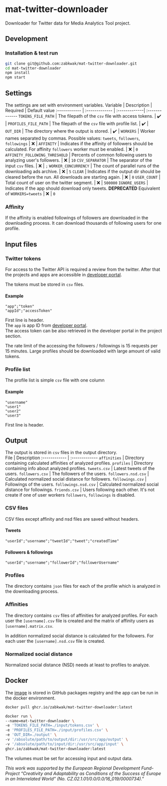 # mat-twitter-downloader
Downloader for Twitter data for Media Analytics Tool project.

## Development
### Installation & test run
```bash
git clone git@github.com:zabkwak/mat-twitter-downloader.git
cd mat-twitter-downloader
npm install
npm start
```
## Settings
The settings are set with environment variables. 
Variable | Description | Required | Default value
:------------ | :------------- | :-------------| :-------------
`TOKENS_FILE_PATH` | The filepath of the `csv` file with access tokens. | :heavy_check_mark: | 
`PROFILES_FILE_PATH` | The filepath of the `csv` file with profile list. | :heavy_check_mark: | 
`OUT_DIR` | The directory where the output is stored. | :heavy_check_mark: | 
`WORKERS` | Worker names separated by commas. Possible values: `tweets`, `followers`, `followings` | :x: |
`AFFINITY` | Indicates if the affinity of followers should be calculated. For affinity `followers` worker must be enabled. | :x: | `0`
`AFFINITY_FOLLOWING_THRESHOLD` | Percents of common following users to analyzing user's followers. | :x: | `10`
`CSV_SEPARATOR` | The separator of the input `csv` files. | :x: | `;`
`WORKER_CONCURRENCY` | The count of parallel runs of the downloading ads archive. | :x: | `5`
`CLEAR` | Indicates if the output dir should be cleared before the run. All downloads are starting again. | :x: | `0`
`USER_COUNT` | Total count of user on the twitter segment. | :x: | `500000`
`IGNORE_USERS` | Indicates if the app should download only tweets. **DEPRECATED** Equivalent of `WORKERS=tweets` | :x: | `0`

### Affinity
If the affinity is enabled followings of followers are downloaded in the downloading process. It can download thousands of following users for one profile.

## Input files
### Twitter tokens
For access to the Twitter API is required a review from the twitter. After that the projects and apps are accessible in [developer portal](https://developer.twitter.com/en/portal/dashboard). 

The tokens must be stored in `csv` files. 
#### Example
```csv
"app";"token"
"appId";"accessToken"
```
First line is header.  
The `app` is app ID from [developer portal](https://developer.twitter.com/en/portal/dashboard).  
The access token can be also retrieved in the developer portal in the project section.

The rate limit of the accessing the followers / followings is 15 requests per 15 minutes. Large profiles should be downloaded with large amount of valid tokens.

### Profile list
The profile list is simple `csv` file with one column
#### Example
```csv
"username"
"user1"
"user2"
"user3"
```
First line is header.  

## Output
The output is stored in `csv` files in the output directory.  
File | Description
:------------ | :-------------
`affinities` | Directory containing calculated affinities of analyzed profiles.
`profiles` | Directory containing info about analyzed profiles.
`tweets.csv` | Latest tweets of the users.
`followers.csv` | The followers of the users.
`followers.nsd.csv` | Calculated normalized social distance for followers.
`followings.csv` | Followings of the users.
`followings.nsd.csv` | Calculated normalized social distance for followings.
`friends.csv` | Users following each other. It's not create if one of user workers `followers`, `followings` is disabled.

### CSV files
CSV files except affinity and nsd files are saved without headers.
#### Tweets
```csv
"userId";"username";"tweetId";"tweet";"createdTime"
```
#### Followers & followings
```csv
"userId";"username";"followerId";"followerUsername"
```

### Profiles
The directory contains `json` files for each of the profile which is analyzed in the downloading process. 

### Affinities
The directory contains `csv` files of affinities for analyzed profiles. For each user the `[username].csv` file is created and the matrix of affinity users as `[username].matrix.csv`.

In addition normalized social distance is calculated for the followers. For each user the `[username].nsd.csv` file is created.

### Normalized social distance
Normalized social distance (NSD) needs at least to profiles to analyze.

## Docker
The [image](https://github.com/zabkwak/mat-twitter-downloader/pkgs/container/mat-twitter-downloader) is stored in GitHub packages registry and the app can be run in the docker environment.
```bash
docker pull ghcr.io/zabkwak/mat-twitter-downloader:latest
```

```bash
docker run \
--name=mat-twitter-downloader \
-e 'TOKENS_FILE_PATH=./input/tokens.csv' \
-e 'PROFILES_FILE_PATH=./input/profiles.csv' \
-e 'OUT_DIR=./output' \
-v '/absolute/path/to/output/dir:/usr/src/app/output' \
-v '/absolute/path/to/input/dir:/usr/src/app/input' \
ghcr.io/zabkwak/mat-twitter-downloader:latest  
```
The volumes must be set for accessing input and output data.

*This work was supported by the European Regional Development Fund-Project “Creativity and Adaptability as Conditions of the Success of Europe in an Interrelated World” (No. CZ.02.1.01/0.0/0.0/16_019/0000734)."*
